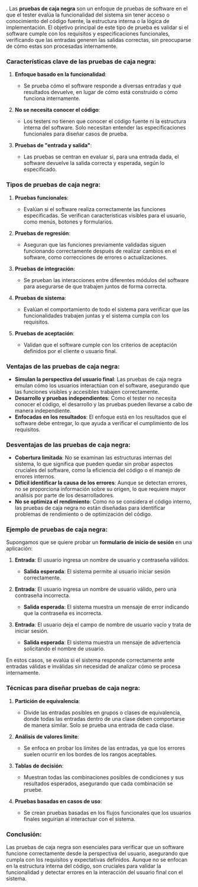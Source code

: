 .
Las **pruebas de caja negra** son un enfoque de pruebas de software en el que el tester evalúa la funcionalidad del sistema sin tener acceso o conocimiento del código fuente, la estructura interna o la lógica de implementación. El objetivo principal de este tipo de prueba es validar si el software cumple con los requisitos y especificaciones funcionales, verificando que las entradas generen las salidas correctas, sin preocuparse de cómo estas son procesadas internamente.

### **Características clave de las pruebas de caja negra:**

1. **Enfoque basado en la funcionalidad**:
   - Se prueba cómo el software responde a diversas entradas y qué resultados devuelve, en lugar de cómo está construido o cómo funciona internamente.

2. **No se necesita conocer el código**:
   - Los testers no tienen que conocer el código fuente ni la estructura interna del software. Solo necesitan entender las especificaciones funcionales para diseñar casos de prueba.

3. **Pruebas de "entrada y salida"**:
   - Las pruebas se centran en evaluar si, para una entrada dada, el software devuelve la salida correcta y esperada, según lo especificado.

### **Tipos de pruebas de caja negra:**

1. **Pruebas funcionales**:
   - Evalúan si el software realiza correctamente las funciones especificadas. Se verifican características visibles para el usuario, como menús, botones y formularios.

2. **Pruebas de regresión**:
   - Aseguran que las funciones previamente validadas siguen funcionando correctamente después de realizar cambios en el software, como correcciones de errores o actualizaciones.

3. **Pruebas de integración**:
   - Se prueban las interacciones entre diferentes módulos del software para asegurarse de que trabajen juntos de forma correcta.

4. **Pruebas de sistema**:
   - Evalúan el comportamiento de todo el sistema para verificar que las funcionalidades trabajen juntas y el sistema cumpla con los requisitos.

5. **Pruebas de aceptación**:
   - Validan que el software cumple con los criterios de aceptación definidos por el cliente o usuario final.

### **Ventajas de las pruebas de caja negra:**

- **Simulan la perspectiva del usuario final**: Las pruebas de caja negra emulan cómo los usuarios interactúan con el software, asegurando que las funciones visibles y accesibles trabajen correctamente.
- **Desarrollo y pruebas independientes**: Como el tester no necesita conocer el código, el desarrollo y las pruebas pueden llevarse a cabo de manera independiente.
- **Enfocadas en los resultados**: El enfoque está en los resultados que el software debe entregar, lo que ayuda a verificar el cumplimiento de los requisitos.

### **Desventajas de las pruebas de caja negra:**

- **Cobertura limitada**: No se examinan las estructuras internas del sistema, lo que significa que pueden quedar sin probar aspectos cruciales del software, como la eficiencia del código o el manejo de errores internos.
- **Difícil identificar la causa de los errores**: Aunque se detectan errores, no se proporciona información sobre su origen, lo que requiere mayor análisis por parte de los desarrolladores.
- **No se optimiza el rendimiento**: Como no se considera el código interno, las pruebas de caja negra no están diseñadas para identificar problemas de rendimiento o de optimización del código.

### **Ejemplo de pruebas de caja negra:**

Supongamos que se quiere probar un **formulario de inicio de sesión** en una aplicación:

1. **Entrada**: El usuario ingresa un nombre de usuario y contraseña válidos.
   - **Salida esperada**: El sistema permite al usuario iniciar sesión correctamente.

2. **Entrada**: El usuario ingresa un nombre de usuario válido, pero una contraseña incorrecta.
   - **Salida esperada**: El sistema muestra un mensaje de error indicando que la contraseña es incorrecta.

3. **Entrada**: El usuario deja el campo de nombre de usuario vacío y trata de iniciar sesión.
   - **Salida esperada**: El sistema muestra un mensaje de advertencia solicitando el nombre de usuario.

En estos casos, se evalúa si el sistema responde correctamente ante entradas válidas e inválidas sin necesidad de analizar cómo se procesa internamente.

### **Técnicas para diseñar pruebas de caja negra:**

1. **Partición de equivalencia**:
   - Divide las entradas posibles en grupos o clases de equivalencia, donde todas las entradas dentro de una clase deben comportarse de manera similar. Solo se prueba una entrada de cada clase.

2. **Análisis de valores límite**:
   - Se enfoca en probar los límites de las entradas, ya que los errores suelen ocurrir en los bordes de los rangos aceptables.

3. **Tablas de decisión**:
   - Muestran todas las combinaciones posibles de condiciones y sus resultados esperados, asegurando que cada combinación se pruebe.

4. **Pruebas basadas en casos de uso**:
   - Se crean pruebas basadas en los flujos funcionales que los usuarios finales seguirían al interactuar con el sistema.

### **Conclusión:**
Las pruebas de caja negra son esenciales para verificar que un software funcione correctamente desde la perspectiva del usuario, asegurando que cumpla con los requisitos y expectativas definidos. Aunque no se enfocan en la estructura interna del código, son cruciales para validar la funcionalidad y detectar errores en la interacción del usuario final con el sistema.